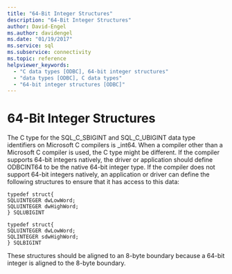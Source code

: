 ```yaml
---
title: "64-Bit Integer Structures"
description: "64-Bit Integer Structures"
author: David-Engel
ms.author: davidengel
ms.date: "01/19/2017"
ms.service: sql
ms.subservice: connectivity
ms.topic: reference
helpviewer_keywords:
  - "C data types [ODBC], 64-bit integer structures"
  - "data types [ODBC], C data types"
  - "64-bit integer structures [ODBC]"
---
```

# 64-Bit Integer Structures
The C type for the SQL_C_SBIGINT and SQL_C_UBIGINT data type identifiers on Microsoft C compilers is _int64. When a compiler other than a Microsoft C compiler is used, the C type might be different. If the compiler supports 64-bit integers natively, the driver or application should define ODBCINT64 to be the native 64-bit integer type. If the compiler does not support 64-bit integers natively, an application or driver can define the following structures to ensure that it has access to this data:  
  
```  
typedef struct{  
SQLUINTEGER dwLowWord;  
SQLUINTEGER dwHighWord;  
} SQLUBIGINT  
  
typedef struct{  
SQLUINTEGER dwLowWord;  
SQLINTEGER sdwHighWord;  
} SQLBIGINT  
```  
  
 These structures should be aligned to an 8-byte boundary because a 64-bit integer is aligned to the 8-byte boundary.
